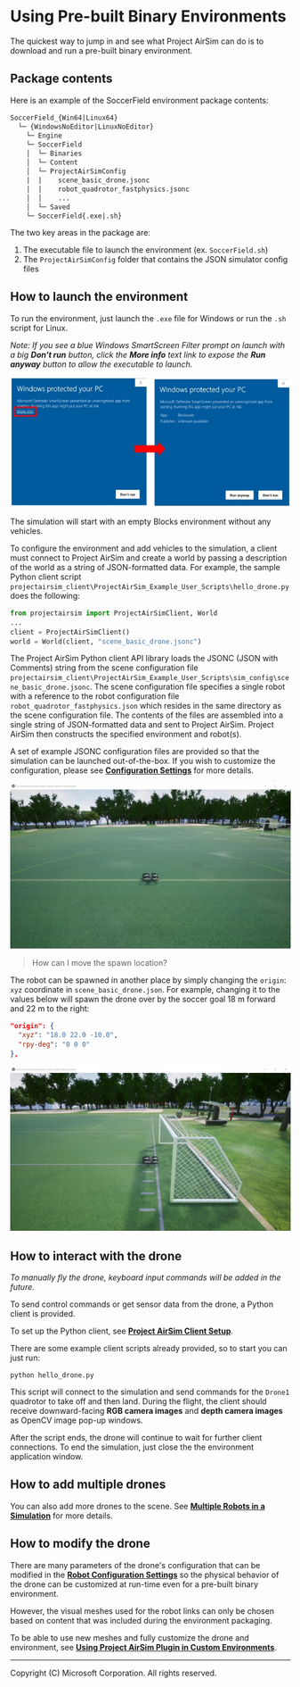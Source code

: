 # Using Pre-built Binary Environments

The quickest way to jump in and see what Project AirSim can do is to download and run a pre-built binary environment.

## Package contents

Here is an example of the SoccerField environment package contents:

```
SoccerField_{Win64|Linux64}
  └─ {WindowsNoEditor|LinuxNoEditor}
    └─ Engine
    └─ SoccerField
    │  └─ Binaries
    │  └─ Content
    │  └─ ProjectAirSimConfig
    |  |    scene_basic_drone.jsonc
    |  |    robot_quadrotor_fastphysics.jsonc
    │  │    ...
    │  └─ Saved
    └─ SoccerField{.exe|.sh}
```

The two key areas in the package are:
1. The executable file to launch the environment (ex. `SoccerField.sh`)
2. The `ProjectAirSimConfig` folder that contains the JSON simulator config files

## How to launch the environment

To run the environment, just launch the `.exe` file for Windows or run the `.sh` script for Linux.

*Note: If you see a blue Windows SmartScreen Filter prompt on launch with a big **Don't run** button, click the **More info** text link to expose the **Run anyway** button to allow the executable to launch.*

![Windows SmartScreen filter](images/windows_smartscreen.jpg)

The simulation will start with an empty Blocks environment without any vehicles.

To configure the environment and add vehicles to the simulation, a client must connect to Project AirSim and create a world by passing a description of the world as a string of JSON-formatted data.  For example, the sample Python client script `projectairsim_client\ProjectAirSim_Example_User_Scripts\hello_drone.py` does the following:

``` Python
from projectairsim import ProjectAirSimClient, World
...
client = ProjectAirSimClient()
world = World(client, "scene_basic_drone.jsonc")
```

The Project AirSim Python client API library loads the JSONC (JSON with Comments) string from the scene configuration file `projectairsim_client\ProjectAirSim_Example_User_Scripts\sim_config\scene_basic_drone.jsonc`.  The scene configuration file specifies a single robot with a reference to the robot configuration file `robot_quadrotor_fastphysics.json` which resides in the same directory as the scene configuration file.  The contents of the files are assembled into a single string of JSON-formatted data and sent to Project AirSim.  Project AirSim then constructs the specified environment and robot(s).

A set of example JSONC configuration files are provided so that the simulation can be launched out-of-the-box. If you wish to customize the configuration, please see **[Configuration Settings](../config.md)** for more details.

![Drone spawned in the center of SoccerField](images/soccer_field_spawn_center.jpg)

> How can I move the spawn location?

The robot can be spawned in another place by simply changing the `origin`: `xyz` coordinate in `scene_basic_drone.json`. For example, changing it to the values below will spawn the drone over by the soccer goal 18 m forward and 22 m to the right:

``` json
"origin": {
  "xyz": "18.0 22.0 -10.0",
  "rpy-deg": "0 0 0"
},
```

![Drone spawned by the goal in SoccerField](images/soccer_field_spawn_goal.jpg)

## How to interact with the drone

*To manually fly the drone, keyboard input commands will be added in the future.*

To send control commands or get sensor data from the drone, a Python client is provided.

To set up the Python client, see **[Project AirSim Client Setup](../client_setup.md)**.

There are some example client scripts already provided, so to start you can just run:
```
python hello_drone.py
```

This script will connect to the simulation and send commands for the `Drone1` quadrotor to take off and then land. During the flight, the client should receive downward-facing **RGB camera images** and **depth camera images** as OpenCV image pop-up windows.

After the script ends, the drone will continue to wait for further client connections. To end the simulation, just close the the environment application window.

## How to add multiple drones

You can also add more drones to the scene. See **[Multiple Robots in a Simulation](../multiple_robots.md)** for more details.

## How to modify the drone

There are many parameters of the drone's configuration that can be modified in the **[Robot Configuration Settings](../config_robot.md)** so the physical behavior of the drone can be customized at run-time even for a pre-built binary environment.

However, the visual meshes used for the robot links can only be chosen based on content that was included during the environment packaging.

To be able to use new meshes and fully customize the drone and environment, see **[Using Project AirSim Plugin in Custom Environments](../use_plugin.md)**.

---

Copyright (C) Microsoft Corporation.  All rights reserved.
